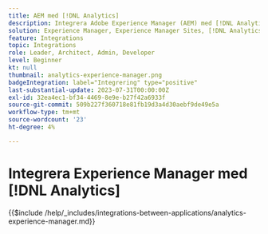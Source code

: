```yaml
---
title: AEM med [!DNL Analytics]
description: Integrera Adobe Experience Manager (AEM) med [!DNL Analytics] för att spåra och analysera användarbeteenden på din webbplats.
solution: Experience Manager, Experience Manager Sites, [!DNL Analytics]
feature: Integrations
topic: Integrations
role: Leader, Architect, Admin, Developer
level: Beginner
kt: null
thumbnail: analytics-experience-manager.png
badgeIntegration: label="Integrering" type="positive"
last-substantial-update: 2023-07-31T00:00:00Z
exl-id: 32ea4ec1-bf34-4469-8e9e-b27f42a6933f
source-git-commit: 509b227f360718e81fb19d3a4d30aebf9de49e5a
workflow-type: tm+mt
source-wordcount: '23'
ht-degree: 4%

---
```


# Integrera Experience Manager med [!DNL Analytics]

{{$include /help/_includes/integrations-between-applications/analytics-experience-manager.md}}
